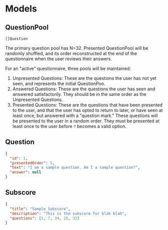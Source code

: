 # Models

## QuestionPool

`[]Question`

The primary question pool has N=32. Presented QuestionPool will be randomly shuffled, and its order reconstructed at the
end of the questionnaire when the user reviews their answers.

For an "active" questionnaire, three pools will be maintained:
1. Unpresented Questions: These are the questions the user has not yet seen, and represents the initial QuestionPoo.
2. Answered Questions: These are the questions the user has seen and answered satisfactorily. They should be in the same
   order as the Unpresented Questions.
3. Presented Questions: These are the questions that have been presented to the user, and that the user has opted to
   return to later, or have seen at least once, but answered with a "question mark." These questions will be presented
   to the user in a random order. They must be presented at least once to the user before `?` becomes a valid option.


## Question

```json
{
  "id": 1,
  "presentedOrder": 5,
  "text": "I am a sample question. Am I a sample question?",
  "answer": null
}
```

## Subscore

```json
{
  "title": "Sample Subscore",
  "description": "This is the subscore for blah blah",
  "questions": [1, 7, 24, 25, 32]
}
```
